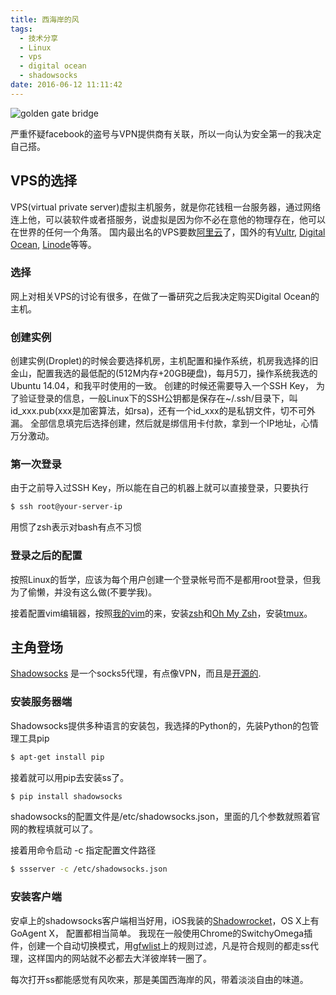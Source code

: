 ```yaml
---
title: 西海岸的风
tags:
  - 技术分享
  - Linux
  - vps
  - digital ocean
  - shadowsocks
date: 2016-06-12 11:11:42
---
```



![golden gate bridge](/images/breeze-from-west-coast/golden_gate_bridge.jpg "Golden Gate Bridge")


严重怀疑facebook的盗号与VPN提供商有关联，所以一向认为安全第一的我决定自己搭。

<!-- more -->

## VPS的选择

VPS(virtual private server)虚拟主机服务，就是你花钱租一台服务器，通过网络连上他，可以装软件或者搭服务，说虚拟是因为你不必在意他的物理存在，他可以在世界的任何一个角落。
国内最出名的VPS要数[阿里云](https://www.aliyun.com/)了，国外的有[Vultr](https://www.vultr.com/), [Digital Ocean](https://www.digitalocean.com/), [Linode](https://www.linode.com/)等等。

### 选择

网上对相关VPS的讨论有很多，在做了一番研究之后我决定购买Digital Ocean的主机。

### 创建实例

创建实例(Droplet)的时候会要选择机房，主机配置和操作系统，机房我选择的旧金山，配置我选的最低配的(512M内存+20GB硬盘)，每月5刀，操作系统我选的Ubuntu 14.04，和我平时使用的一致。
创建的时候还需要导入一个SSH Key， 为了验证登录的信息，一般Linux下的SSH公钥都是保存在~/.ssh/目录下，叫id_xxx.pub(xxx是加密算法，如rsa)，还有一个id_xxx的是私钥文件，切不可外漏。
全部信息填完后选择创建，然后就是绑信用卡付款，拿到一个IP地址，心情万分激动。


### 第一次登录

由于之前导入过SSH Key，所以能在自己的机器上就可以直接登录，只要执行

``` bash
$ ssh root@your-server-ip
```
用惯了zsh表示对bash有点不习惯

### 登录之后的配置

按照Linux的哲学，应该为每个用户创建一个登录帐号而不是都用root登录，但我为了偷懒，并没有这么做(不要学我)。

接着配置vim编辑器，按照[我的vim](https://github.com/cold-coder/vim)的来，安装[zsh](http://www.zsh.org/)和[Oh My Zsh](https://github.com/robbyrussell/oh-my-zsh)，安装[tmux](https://tmux.github.io/)。


## 主角登场

[Shadowsocks](https://shadowsocks.org/en/index.html) 是一个socks5代理，有点像VPN，而且是[开源的](https://github.com/shadowsocks).

### 安装服务器端
Shadowsocks提供多种语言的安装包，我选择的Python的，先装Python的包管理工具pip

``` bash
$ apt-get install pip
```
接着就可以用pip去安装ss了。

``` bash
$ pip install shadowsocks
```
shadowsocks的配置文件是/etc/shadowsocks.json，里面的几个参数就照着官网的教程填就可以了。

接着用命令启动 -c 指定配置文件路径
``` bash
$ ssserver -c /etc/shadowsocks.json
```

### 安装客户端
安卓上的shadowsocks客户端相当好用，iOS我装的[Shadowrocket](https://itunes.apple.com/us/app/shadowrocket/id932747118?mt=8)，OS X上有GoAgent X， 配置都相当简单。
我现在一般使用Chrome的SwitchyOmega插件，创建一个自动切换模式，用[gfwlist](https://github.com/gfwlist/gfwlist)上的规则过滤，凡是符合规则的都走ss代理，这样国内的网站就不必都去大洋彼岸转一圈了。

每次打开ss都能感觉有风吹来，那是美国西海岸的风，带着淡淡自由的味道。